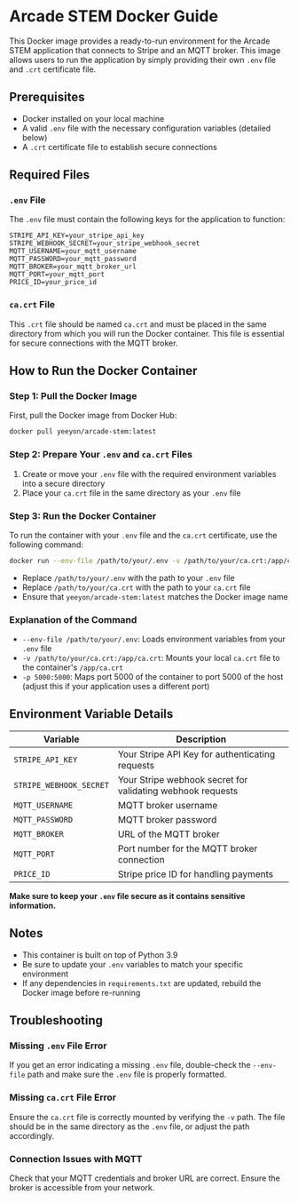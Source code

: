 # Arcade STEM Docker Guide

This Docker image provides a ready-to-run environment for the Arcade STEM application that connects to Stripe and an MQTT broker. This image allows users to run the application by simply providing their own `.env` file and `.crt` certificate file.

## Prerequisites

- Docker installed on your local machine
- A valid `.env` file with the necessary configuration variables (detailed below)
- A `.crt` certificate file to establish secure connections

## Required Files

### `.env` File

The `.env` file must contain the following keys for the application to function:

```plaintext
STRIPE_API_KEY=your_stripe_api_key
STRIPE_WEBHOOK_SECRET=your_stripe_webhook_secret
MQTT_USERNAME=your_mqtt_username
MQTT_PASSWORD=your_mqtt_password
MQTT_BROKER=your_mqtt_broker_url
MQTT_PORT=your_mqtt_port
PRICE_ID=your_price_id
```

### `ca.crt` File

This `.crt` file should be named `ca.crt` and must be placed in the same directory from which you will run the Docker container. This file is essential for secure connections with the MQTT broker.

## How to Run the Docker Container

### Step 1: Pull the Docker Image

First, pull the Docker image from Docker Hub:

```bash
docker pull yeeyon/arcade-stem:latest
```

### Step 2: Prepare Your `.env` and `ca.crt` Files

1. Create or move your `.env` file with the required environment variables into a secure directory
2. Place your `ca.crt` file in the same directory as your `.env` file

### Step 3: Run the Docker Container

To run the container with your `.env` file and the `ca.crt` certificate, use the following command:

```bash
docker run --env-file /path/to/your/.env -v /path/to/your/ca.crt:/app/ca.crt -p 5000:5000 yeeyon/arcade-stem:latest
```

- Replace `/path/to/your/.env` with the path to your `.env` file
- Replace `/path/to/your/ca.crt` with the path to your `ca.crt` file
- Ensure that `yeeyon/arcade-stem:latest` matches the Docker image name

### Explanation of the Command

- `--env-file /path/to/your/.env`: Loads environment variables from your `.env` file
- `-v /path/to/your/ca.crt:/app/ca.crt`: Mounts your local `ca.crt` file to the container's `/app/ca.crt`
- `-p 5000:5000`: Maps port 5000 of the container to port 5000 of the host (adjust this if your application uses a different port)

## Environment Variable Details

| Variable | Description |
|----------|-------------|
| `STRIPE_API_KEY` | Your Stripe API Key for authenticating requests |
| `STRIPE_WEBHOOK_SECRET` | Your Stripe webhook secret for validating webhook requests |
| `MQTT_USERNAME` | MQTT broker username |
| `MQTT_PASSWORD` | MQTT broker password |
| `MQTT_BROKER` | URL of the MQTT broker |
| `MQTT_PORT` | Port number for the MQTT broker connection |
| `PRICE_ID` | Stripe price ID for handling payments |

**Make sure to keep your `.env` file secure as it contains sensitive information.**

## Notes

- This container is built on top of Python 3.9
- Be sure to update your `.env` variables to match your specific environment
- If any dependencies in `requirements.txt` are updated, rebuild the Docker image before re-running

## Troubleshooting

### Missing `.env` File Error

If you get an error indicating a missing `.env` file, double-check the `--env-file` path and make sure the `.env` file is properly formatted.

### Missing `ca.crt` File Error

Ensure the `ca.crt` file is correctly mounted by verifying the `-v` path. The file should be in the same directory as the `.env` file, or adjust the path accordingly.

### Connection Issues with MQTT

Check that your MQTT credentials and broker URL are correct. Ensure the broker is accessible from your network.